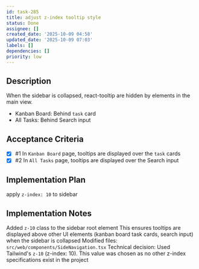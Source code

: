 ```yaml
---
id: task-285
title: adjust z-index tooltip style
status: Done
assignee: []
created_date: '2025-10-09 04:58'
updated_date: '2025-10-09 07:03'
labels: []
dependencies: []
priority: low
---
```


## Description

<!-- SECTION:DESCRIPTION:BEGIN -->
When the sidebar is collapsed, react-tooltip are hidden by elements in the main view.

- Kanban Board: Behind `task` card
- All Tasks: Behind Search input
<!-- SECTION:DESCRIPTION:END -->

## Acceptance Criteria
<!-- AC:BEGIN -->
- [x] #1 In `Kanban Board` page, tooltips are displayed over the `task` cards
- [x] #2 In `All Tasks` page, tooltips are displayed over the Search input
<!-- AC:END -->

## Implementation Plan

<!-- SECTION:PLAN:BEGIN -->
apply `z-index: 10` to sidebar
<!-- SECTION:PLAN:END -->

## Implementation Notes

<!-- SECTION:NOTES:BEGIN -->
Added `z-10` class to the sidebar root element
This ensures tooltips are displayed above other UI elements (kanban board task cards, search input) when the sidebar is collapsed
Modified files: `src/web/components/SideNavigation.tsx`
Technical decision: Used Tailwind's `z-10` (z-index: 10). This value was chosen as no other z-index specifications exist in the project
<!-- SECTION:NOTES:END -->
